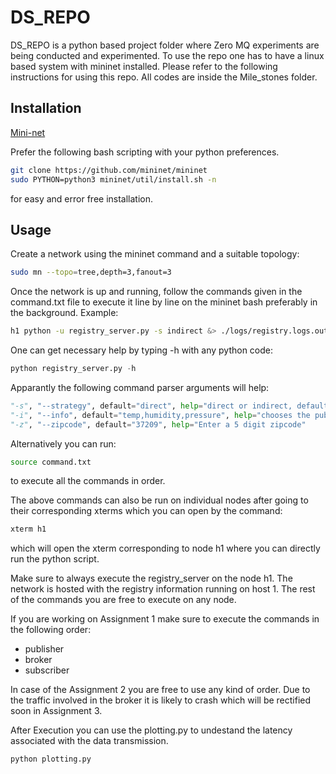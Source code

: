 # DS_REPO

DS_REPO is a python based project folder where Zero MQ experiments are being conducted and experimented. To use the repo one has to have a linux based system with mininet installed.
Please refer to the following instructions for using this repo. All codes are inside the Mile_stones folder.


## Installation
[Mini-net](http://mininet.org/download/)

Prefer the following bash scripting with your python preferences.

```bash
git clone https://github.com/mininet/mininet
sudo PYTHON=python3 mininet/util/install.sh -n 
```
for easy and error free installation.
## Usage

Create a network using the mininet command and a suitable topology:

```bash
sudo mn --topo=tree,depth=3,fanout=3
```
Once the network is up and running, follow the commands given in the command.txt file to execute it line by line on the mininet bash preferably in the background.
Example:

```bash
h1 python -u registry_server.py -s indirect &> ./logs/registry.logs.out &
```
One can get necessary help by typing -h with any python code:
```python
python registry_server.py -h
```
Apparantly the following command parser arguments will help:

```python
"-s", "--strategy", default="direct", help="direct or indirect, default direct"
"-i", "--info", default="temp,humidity,pressure", help="chooses the publishing/subscribing informations"
"-z", "--zipcode", default="37209", help="Enter a 5 digit zipcode"
```

Alternatively you can run:
```bash
source command.txt
```
to execute all the commands in order.

The above commands can also be run on individual nodes after going to their corresponding xterms which you can open by the command:

```bash
xterm h1
```
which will open the xterm corresponding to node h1 where you can directly run the python script.

Make sure to always execute the registry_server on the node h1. The network is hosted with the registry information running on host 1. The rest of the commands you are free to execute on any node. 

If you are working on Assignment 1 make sure to execute the commands in the following order:
- publisher
- broker
- subscriber

In case of the Assignment 2 you are free to use any kind of order. Due to the traffic involved in the broker it is likely to crash which will be rectified soon in Assignment 3.

After Execution you can use the plotting.py to undestand the latency associated with the data transmission.

```python
python plotting.py
```




